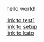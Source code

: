 hello world!

[link to test1](/folder/test1.md) <br/>
[link to setup](/setup.md) <br/>
[link to kato](/kato.md)
